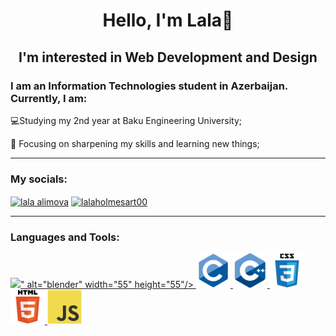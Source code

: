 <h1  align="center">Hello, I'm Lala👋</h1> 
<h2  align="center">I'm interested in Web Development and Design</h2>


<h3 align="left">I am an Information Technologies student in Azerbaijan. Currently, I am:</h3>
<p>💻Studying my 2nd year at Baku Engineering University;</p>
<p>🎯 Focusing on sharpening my skills and learning new things;</p>

<hr>
<h3 align="left">My socials:</h3>
<a href="https://www.linkedin.com/in/lala-a-429774276/" target="blank"><img align="center" src="https://raw.githubusercontent.com/rahuldkjain/github-profile-readme-generator/master/src/images/icons/Social/linked-in-alt.svg" alt="lala alimova" height="40" width="50" /></a>
<a href="https://www.hackerrank.com/lalaholmesart00" target="blank"><img align="center" src="https://raw.githubusercontent.com/rahuldkjain/github-profile-readme-generator/master/src/images/icons/Social/hackerrank.svg" alt="lalaholmesart00" height="40" width="50" /></a>
</p>

<hr>

<h3 align="left">Languages and Tools:</h3>
<p align="left"> <a href="https://www.blender.org/" target="_blank" rel="noreferrer"> <img src="<svg viewBox="0 0 128 128" xmlns="http://www.w3.org/2000/svg"><path d="M66.332 70.032c.24-4.242 2.327-7.987 5.485-10.634 3.094-2.602 7.248-4.193 11.809-4.193 4.537 0 8.69 1.59 11.78 4.193 3.163 2.647 5.237 6.392 5.485 10.634.24 4.35-1.523 8.41-4.605 11.417-3.158 3.05-7.627 4.977-12.66 4.977-5.037 0-9.526-1.915-12.664-4.977-3.094-3.006-4.853-7.044-4.606-11.397zm0 0" fill="#235785"/><path d="M39.245 79.002c.028 1.66.564 4.89 1.36 7.404 1.682 5.336 4.537 10.273 8.49 14.599 4.062 4.465 9.074 8.055 14.85 10.61 6.073 2.67 12.665 4.037 19.505 4.037 6.84-.009 13.432-1.4 19.504-4.102 5.776-2.582 10.79-6.168 14.85-10.657 3.974-4.374 6.82-9.307 8.491-14.647a37 37 0 001.595-8.163c.208-2.69.12-5.405-.263-8.12a37.535 37.535 0 00-5.417-14.714c-2.574-4.15-5.916-7.76-9.89-10.813l.012-.004-39.955-30.506c-.036-.028-.068-.056-.104-.08-2.619-2.002-7.044-1.994-9.91.008-2.914 2.031-3.25 5.385-.656 7.496l-.012.008 16.682 13.484-50.789.051h-.068c-4.197.004-8.239 2.739-9.03 6.213-.82 3.521 2.035 6.46 6.412 6.46l-.008.016 25.736-.048L4.58 82.524c-.056.044-.12.088-.176.132C.069 85.95-1.33 91.446 1.4 94.9c2.778 3.522 8.666 3.546 13.047.02L39.505 74.51s-.368 2.758-.336 4.397zm64.56 9.219c-5.168 5.228-12.416 8.21-20.227 8.21-7.831.012-15.079-2.918-20.248-8.142-2.526-2.559-4.377-5.473-5.528-8.591a22.202 22.202 0 01-1.271-9.602 22.446 22.446 0 012.778-9.039c1.507-2.714 3.59-5.18 6.14-7.267 5.033-4.058 11.42-6.28 18.1-6.28 6.709-.008 13.097 2.174 18.13 6.236 2.55 2.075 4.625 4.529 6.14 7.243a22.302 22.302 0 012.774 9.043 22.313 22.313 0 01-1.271 9.598c-1.147 3.142-3.002 6.056-5.533 8.615zm0 0" fill="#e87500"/></svg>" alt="blender" width="55" height="55"/> </a> <a href="https://www.cprogramming.com/" target="_blank" rel="noreferrer"> <img src="https://raw.githubusercontent.com/devicons/devicon/master/icons/c/c-original.svg" alt="c" width="55" height="55"/> </a> <a href="https://www.w3schools.com/cpp/" target="_blank" rel="noreferrer"> <img src="https://raw.githubusercontent.com/devicons/devicon/master/icons/cplusplus/cplusplus-original.svg" alt="cplusplus" width="55" height="55"/> </a> <a href="https://www.w3schools.com/css/" target="_blank" rel="noreferrer"> <img src="https://raw.githubusercontent.com/devicons/devicon/master/icons/css3/css3-original-wordmark.svg" alt="css3" width="55" height="55"/> </a> <a href="https://www.w3.org/html/" target="_blank" rel="noreferrer"> <img src="https://raw.githubusercontent.com/devicons/devicon/master/icons/html5/html5-original-wordmark.svg" alt="html5" width="55" height="55"/> </a> <a href="https://developer.mozilla.org/en-US/docs/Web/JavaScript" target="_blank" rel="noreferrer"> <img src="https://raw.githubusercontent.com/devicons/devicon/master/icons/javascript/javascript-original.svg" alt="javascript" width="55" height="55"/> </a> </p>


